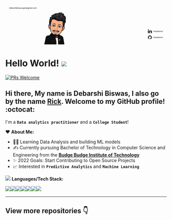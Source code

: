 <p  align="center"><img src = "IMG/intro.gif"></p>

# Hello World! <img src="https://raw.githubusercontent.com/syedareehaquasar/syedareehaquasar/master/gifs/Hi.gif" width="30px"></h2>

[![PRs Welcome](https://img.shields.io/badge/PRs-welcome-971901.svg?style=flat&logo=github)](https://github.com/RickyDonne)

## Hi there, My name is Debarshi Biswas, I also go by the name [**Rick**](https://www.linkedin.com/in/rickydonne/). Welcome to my GitHub profile! :octocat:

I'm a **`Data analytics practitioner`** and a **`College Student`**!

❤️ **About Me:**

* 👩‍🎓 Learning Data Analysis and building ML models 
* ✍️ Currently pursuing Bachelor of Technology in Computer Science and Engineering from the [**Budge Budge Institute of Technology**](https://www.bbit.edu.in/)
* ✨ 2022 Goals: Start Contributing to Open Source Projects
* 📈 Interested in **`Predictive Analytics`** and **`Machine Learning`**


<img src="https://media.giphy.com/media/WUlplcMpOCEmTGBtBW/giphy.gif" width="30"> **Languages/Tech Stack:** 

<img src="https://img.shields.io/badge/Python-3776AB?style=for-the-badge&logo=python&logoColor=white"><img src="https://img.shields.io/badge/SQLite-07405E?style=for-the-badge&logo=sqlite&logoColor=white"><img src="https://img.shields.io/badge/Jupyter-F37626.svg?&style=for-the-badge&logo=Jupyter&logoColor=white"><img src="https://img.shields.io/badge/Markdown-000000?style=for-the-badge&logo=markdown&logoColor=white"><img src="https://img.shields.io/badge/tableau-F2C811?style=for-the-badge&logo=tableau&logoColor=white"><img src="https://img.shields.io/badge/ibm%20cognos-07405E?style=for-the-badge&logo=ibm&logoColor=white"><img src = "https://img.shields.io/badge/Excel-red?style=for-the-badge&logo=microsoft&logoColor=white">



---

## View more repositories 👇
